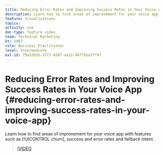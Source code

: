 ```yaml
---
title: Reducing Error Rates and Improving Success Rates in Your Voice App
description: Learn how to find areas of improvement for your voice app with features such as churn, success and error rates and fallback intent.
feature: Visualizations
topics: 
activity: use
doc-type: feature video
team: Technical Marketing
kt: 2907
role: Business Practitioner
level: Intermediate
exl-id: 79a52035-3777-428f-aa32-4877bba7ff47
---
```

# Reducing Error Rates and Improving Success Rates in Your Voice App {#reducing-error-rates-and-improving-success-rates-in-your-voice-app}

Learn how to find areas of improvement for your voice app with features such as [!UICONTROL churn], success and error rates and fallback intent.

>[!VIDEO](https://video.tv.adobe.com/v/27222/?quality=9)

